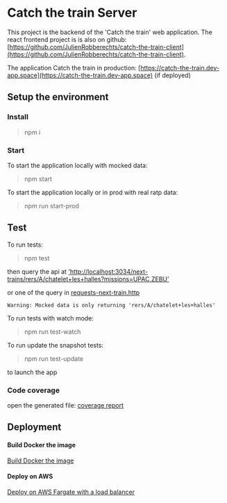 # Catch the train Server

This project is the backend of the 'Catch the train' web application. The react frontend project is is also on github: [https://github.com/JulienRobberechts/catch-the-train-client](https://github.com/JulienRobberechts/catch-the-train-client).

The application Catch the train in production: [https://catch-the-train.dev-app.space](https://catch-the-train.dev-app.space) (if deployed)

## Setup the environment

### Install

> npm i

### Start

To start the application locally with mocked data: 

> npm start

To start the application locally or in prod with real ratp data:

> npm run start-prod

## Test

To run tests:

> npm test

then query the api at ['http://localhost:3034/next-trains/rers/A/chatelet+les+halles?missions=UPAC,ZEBU'](http://localhost:3034/next-trains/rers/A/chatelet+les+halles?missions=UPAC,ZEBU)

or one of the query in [requests-next-train.http](./tests/smokeTests/requests-next-train.http)

```
Warning: Mocked data is only returning 'rers/A/chatelet+les+halles'
```

To run tests with watch mode:

> npm run test-watch

To run update the snapshot tests:

> npm run test-update

to launch the app

### Code coverage

open the generated file: [coverage report](./coverage/lcov-report/index.html)

## Deployment

#### Build Docker the image

[Build Docker the image](./doc/1.deploy-locally.md)

#### Deploy on AWS

[Deploy on AWS Fargate with a load balancer](./doc/2.2.deploy-aws-fargate.md)

